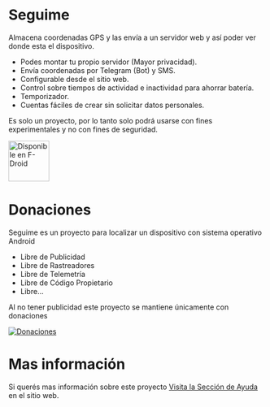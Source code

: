 # Seguime

Almacena coordenadas GPS y las envía a un servidor web y así poder ver donde
esta el dispositivo.

* Podes montar tu propio servidor (Mayor privacidad).
* Envía coordenadas por Telegram (Bot) y SMS.
* Configurable desde el sitio web.
* Control sobre tiempos de actividad e inactividad para ahorrar batería.
* Temporizador.
* Cuentas fáciles de crear sin solicitar datos personales.

Es solo un proyecto, por lo tanto solo podrá usarse con fines experimentales y
no con fines de seguridad.

[<img src="https://f-droid.org/badge/get-it-on-es.png" alt="Disponible en F-Droid" height="80">](https://f-droid.org/app/pc.javier.seguime)

# Donaciones

Seguime es un proyecto para localizar un dispositivo con sistema operativo Android 

* Libre de Publicidad
* Libre de Rastreadores
* Libre de Telemetría
* Libre de Código Propietario
* Libre...

Al no tener publicidad este proyecto se mantiene únicamente con donaciones

[![Donaciones](https://www.paypalobjects.com/en_US/i/btn/btn_donateCC_LG.gif)](https://www.paypal.com/cgi-bin/webscr?cmd=_s-xclick&hosted_button_id=BDUHGWZKV2R8W)

# Mas información

Si querés mas información sobre este proyecto [Visita la Sección de Ayuda](http://javierpc.esy.es/seguime/ayuda.php) en el sitio web.
